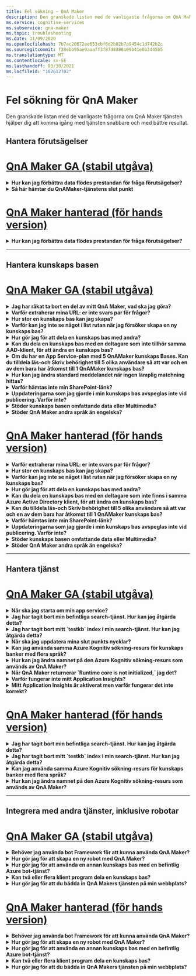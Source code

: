 ```yaml
---
title: Fel sökning – QnA Maker
description: Den granskade listan med de vanligaste frågorna om QnA Maker tjänsten hjälper dig att komma igång med tjänsten snabbare och med bättre resultat.
ms.service: cognitive-services
ms.subservice: qna-maker
ms.topic: troubleshooting
ms.date: 11/09/2020
ms.openlocfilehash: 7b7ac20672ee653cbf6d2b82b7a9454c1d742b2c
ms.sourcegitcommit: f28ebb95ae9aaaff3f87d8388a09b41e0b3445b5
ms.translationtype: MT
ms.contentlocale: sv-SE
ms.lasthandoff: 03/30/2021
ms.locfileid: "102612702"
---
```

# <a name="troubleshooting-for-qna-maker"></a>Fel sökning för QnA Maker

Den granskade listan med de vanligaste frågorna om QnA Maker tjänsten hjälper dig att komma igång med tjänsten snabbare och med bättre resultat.

<a name="how-to-get-the-qnamaker-service-hostname"></a>

## <a name="manage-predictions"></a>Hantera förutsägelser

# <a name="qna-maker-ga-stable-release"></a>[QnA Maker GA (stabil utgåva)](#tab/v1)

<details>
<summary><b>Hur kan jag förbättra data flödes prestandan för fråga förutsägelser?</b></summary>

**Svar**: problem med data flödes prestanda indikerar att du behöver skala upp för både app service och kognitiv sökning. Överväg att lägga till en replik i Kognitiv sökning för att förbättra prestandan.

Läs mer om [pris nivåer](Concepts/azure-resources.md).
</details>

<details>
<summary><b>Så här hämtar du QnAMaker-tjänstens slut punkt</b></summary>

**Svar**: QnAMaker-tjänstens slut punkt är användbart för fel sökning när du kontaktar QnAMaker-support eller UserVoice. Slut punkten är en URL i det här formuläret: `https://your-resource-name.azurewebsites.net` .

1. Gå till din QnAMaker-tjänst (resurs grupp) i [Azure Portal](https://portal.azure.com)

    ![QnAMaker Azure-resurs grupp i Azure Portal](./media/qnamaker-how-to-troubleshoot/qnamaker-azure-resourcegroup.png)

1. Välj den App Service som är kopplad till QnA Maker resursen. Normalt är namnen desamma.

     ![Välj QnAMaker App Service](./media/qnamaker-how-to-troubleshoot/qnamaker-azure-appservice.png)

1. Slut punkts-URL: en är tillgänglig i översikts avsnittet

    ![QnAMaker-slutpunkt](./media/qnamaker-how-to-troubleshoot/qnamaker-azure-gethostname.png)

</details>

# <a name="qna-maker-managed-preview-release"></a>[QnA Maker hanterad (för hands version)](#tab/v2)

<details>
<summary><b>Hur kan jag förbättra data flödes prestandan för fråga förutsägelser?</b></summary>

**Svar**: problem med data flödes prestanda indikerar att du behöver skala upp kognitiv sökning. Överväg att lägga till en replik i Kognitiv sökning för att förbättra prestandan.

Läs mer om [pris nivåer](Concepts/azure-resources.md).
</details>

---

## <a name="manage-the-knowledge-base"></a>Hantera kunskaps basen

# <a name="qna-maker-ga-stable-release"></a>[QnA Maker GA (stabil utgåva)](#tab/v1)

<details>
<summary><b>Jag har råkat ta bort en del av mitt QnA Maker, vad ska jag göra?</b></summary>

**Svar**: ta inte bort någon av de Azure-tjänster som skapats tillsammans med QNA Maker-resursen, till exempel search eller Web App. Detta är nödvändigt för att QnA Maker ska fungera om du tar bort ett QnA Maker slutar fungera korrekt.

Alla borttagningar är permanenta, inklusive frågor och svars par, filer, URL: er, anpassade frågor och svar, kunskaps banker eller Azure-resurser. Se till att exportera din kunskaps bas från sidan **Inställningar** innan du tar bort någon del av kunskaps basen.

</details>

<details>
<summary><b>Varför extraherar mina URL: er inte svars par för frågor?</b></summary>

**Svar**: det är möjligt att QNA Maker inte kan automatiskt extrahera en del frågor och svar (QNA) från giltiga URL: er för vanliga frågor och svar. I sådana fall kan du klistra in QnA-innehållet i en txt-fil och se om verktyget kan mata in det. Alternativt kan du lägga till innehåll i kunskaps basen på [QNA Maker portalen](https://qnamaker.ai).

</details>

<details>
<summary><b>Hur stor en kunskaps bas kan jag skapa?</b></summary>

**Svar**: kunskaps bas storleken beror på vilken SKU av Azure Search du väljer när du skapar tjänsten QNA Maker. Läs [här](./concepts/azure-resources.md) om du vill ha mer information.

</details>

<details>
<summary><b>Varför kan jag inte se något i list rutan när jag försöker skapa en ny kunskaps bas?</b></summary>

**Svar**: du har inte skapat några QNA Maker tjänster i Azure än. Läs [här](./How-To/set-up-qnamaker-service-azure.md) för att lära dig hur du gör det.

</details>

<details>
<summary><b>Hur gör jag för att dela en kunskaps bas med andra?</b></summary>

**Svar**: delningen fungerar på samma nivå som en QNA Maker tjänst, det vill säga att alla kunskaps banker i tjänsten delas. Läs mer [här](./index.yml) om hur du samarbetar i en kunskaps bas.

</details>

<details>
<summary><b>Kan du dela en kunskaps bas med en deltagare som inte tillhör samma AAD-klient, för att ändra en kunskaps bas?</b></summary>

**Svar**: delning baseras på rollbaserad åtkomst kontroll i Azure (Azure RBAC). Om du kan dela _en_ resurs i Azure med en annan användare kan du också dela QNA Maker.

</details>

<details>
<summary><b>Om du har en App Service-plan med 5 QnAMaker kunskaps Bases. Kan du tilldela läs-och Skriv behörighet till 5 olika användare så att var och en av dem bara har åtkomst till 1 QnAMaker kunskaps bas?</b></summary>

**Svar**: du kan dela en hel QnAMaker-tjänst, inte enskilda kunskaps baser.

</details>

<details>
<summary><b>Hur kan jag ändra standard meddelandet när ingen lämplig matchning hittas?</b></summary>

**Svar**: standard meddelandet är en del av inställningarna i App Service.
- Gå till App Service-resursen i Azure Portal

![qnamaker AppService](./media/qnamaker-faq/qnamaker-resource-list-appservice.png)
- Klicka på **inställnings** alternativet

![qnamaker AppService-inställningar](./media/qnamaker-faq/qnamaker-appservice-settings.png)
- Ändra värdet för **DefaultAnswer** -inställningen
- Starta om App Service

![qnamaker AppService-omstart](./media/qnamaker-faq/qnamaker-appservice-restart.png)


</details>

<details>
<summary><b>Varför hämtas inte min SharePoint-länk?</b></summary>

**Svar**: se [platser för data källor](./concepts/data-sources-and-content.md#data-source-locations) för mer information.

</details>

<details>
<summary><b>Uppdateringarna som jag gjorde i min kunskaps bas avspeglas inte vid publicering. Varför inte?</b></summary>

**Svar**: varje redigerings åtgärd, om i en tabell uppdatering, testning eller inställning, måste sparas innan den kan publiceras. Se till att klicka på knappen **Spara och träna** efter varje redigerings åtgärd.

</details>

<details>
<summary><b>Stöder kunskaps basen omfattande data eller Multimedia?</b></summary>

**Svar**:

#### <a name="multimedia-auto-extraction-for-files-and-urls"></a>Automatisk extrahering av multimedia för filer och URL: er

* URL-begränsad HTML-till-markdown konverterings funktion.
* Filer – stöds inte

#### <a name="answer-text-in-markdown"></a>Svars text i markdown
När QnA-par finns i kunskaps basen kan du redigera svarets markdown-text för att inkludera länkar till mediet som är tillgängliga från offentliga URL: er.


</details>

<details>
<summary><b>Stöder QnA Maker andra språk än engelska?</b></summary>

**Svar**: se mer information om [vilka språk som stöds](./overview/language-support.md).

Om du har innehåll från flera språk, måste du skapa en separat tjänst för varje språk.

</details>

# <a name="qna-maker-managed-preview-release"></a>[QnA Maker hanterad (för hands version)](#tab/v2)

<details>
<summary><b>Varför extraherar mina URL: er inte svars par för frågor?</b></summary>

**Svar**: det är möjligt att QNA Maker inte kan automatiskt extrahera en del frågor och svar (QNA) från giltiga URL: er för vanliga frågor och svar. I sådana fall kan du klistra in QnA-innehållet i en txt-fil och se om verktyget kan mata in det. Alternativt kan du lägga till innehåll i kunskaps basen på [QNA Maker portalen](https://qnamaker.ai).

</details>

<details>
<summary><b>Hur stor en kunskaps bas kan jag skapa?</b></summary>

**Svar**: kunskaps bas storleken beror på vilken SKU av Azure Search du väljer när du skapar tjänsten QNA Maker. Läs [här](./concepts/azure-resources.md) om du vill ha mer information.

</details>

<details>
<summary><b>Varför kan jag inte se något i list rutan när jag försöker skapa en ny kunskaps bas?</b></summary>

**Svar**: du har inte skapat några QNA Maker tjänster i Azure än. Läs [här](./How-To/set-up-qnamaker-service-azure.md) för att lära dig hur du gör det.

</details>

<details>
<summary><b>Hur gör jag för att dela en kunskaps bas med andra?</b></summary>

**Svar**: delningen fungerar på samma nivå som en QNA Maker tjänst, det vill säga att alla kunskaps banker i tjänsten delas. Läs mer [här](./index.yml) om hur du samarbetar i en kunskaps bas.

</details>

<details>
<summary><b>Kan du dela en kunskaps bas med en deltagare som inte finns i samma Azure Active Directory klient, för att ändra en kunskaps bas?</b></summary>

**Svar**: delning baseras på rollbaserad åtkomst kontroll i Azure (Azure RBAC). Om du kan dela _en_ resurs i Azure med en annan användare kan du också dela QNA Maker.

</details>

<details>
<summary><b>Kan du tilldela läs-och Skriv behörighet till 5 olika användare så att var och en av dem bara har åtkomst till 1 QnAMaker kunskaps bas?</b></summary>

**Svar**: du kan dela en hel QnAMaker-tjänst, inte enskilda kunskaps baser.

</details>

<details>
<summary><b>Varför hämtas inte min SharePoint-länk?</b></summary>

**Svar**: se [platser för data källor](./concepts/data-sources-and-content.md#data-source-locations) för mer information.

</details>

<details>
<summary><b>Uppdateringarna som jag gjorde i min kunskaps bas avspeglas inte vid publicering. Varför inte?</b></summary>

**Svar**: varje redigerings åtgärd, om i en tabell uppdatering, testning eller inställning, måste sparas innan den kan publiceras. Se till att klicka på knappen **Spara och träna** efter varje redigerings åtgärd.

</details>

<details>
<summary><b>Stöder kunskaps basen omfattande data eller Multimedia?</b></summary>

**Svar**:

#### <a name="multimedia-auto-extraction-for-files-and-urls"></a>Automatisk extrahering av multimedia för filer och URL: er

* URL-begränsad HTML-till-markdown konverterings funktion.
* Filer – stöds inte

#### <a name="answer-text-in-markdown"></a>Svars text i markdown
När QnA-par finns i kunskaps basen kan du redigera svarets markdown-text för att inkludera länkar till mediet som är tillgängliga från offentliga URL: er.


</details>

<details>
<summary><b>Stöder QnA Maker andra språk än engelska?</b></summary>

**Svar**: se mer information om [vilka språk som stöds](./overview/language-support.md).

Om du har innehåll från flera språk, måste du skapa en separat tjänst för varje språk.

</details>

---

## <a name="manage-service"></a>Hantera tjänst

# <a name="qna-maker-ga-stable-release"></a>[QnA Maker GA (stabil utgåva)](#tab/v1)

<details>
<summary><b>När ska jag starta om min app service?</b></summary>

**Svar**: uppdatera App Service när varnings ikonen är bredvid version svärdet för kunskaps basen i tabellen **slut punkts nycklar** på [sidan](https://www.qnamaker.ai/UserSettings) **användar inställningar** .

</details>

<details>
<summary><b>Jag har tagit bort min befintliga search-tjänst. Hur kan jag åtgärda detta?</b></summary>

**Svar**: om du tar bort ett Azure kognitiv sökning-index är åtgärden slutgiltig och indexet kan inte återställas.

</details>

<details>
<summary><b>Jag har tagit bort mitt `testkb` index i min search-tjänst. Hur kan jag åtgärda detta?</b></summary>

**Svar**: dina gamla data kan inte återställas. Skapa en ny QnA Maker resurs och skapa din kunskaps bas igen.

</details>

<details>
<summary><b>När ska jag uppdatera mina slut punkts nycklar?</b></summary>

**Svar**: uppdatera dina slut punkts nycklar om du misstänker att de har komprometterats.

</details>

<details>
<summary><b>Kan jag använda samma Azure Kognitiv sökning-resurs för kunskaps banker med flera språk?</b></summary>

**Svar**: användaren måste skapa en QNA Maker resurs för varje språk för att kunna använda flera språk och flera kunskaps baser. Då skapas en separat Azure Search-tjänst per språk. Att blanda olika språk kunskaps baser i en enda Azure Search-tjänst leder till försämrade resultat.

</details>

<details>
<summary><b>Hur kan jag ändra namnet på den Azure Kognitiv sökning-resurs som används av QnA Maker?</b></summary>

**Svar**: namnet på Azure kognitiv sökning-resursen är QNA Maker resurs namnet med vissa slumpmässiga bokstäver sist i slutet. Detta gör det svårt att skilja mellan flera Sök resurser för QnA Maker. Skapa en separat Sök tjänst (namnge den på det sätt som du vill) och Anslut den till din QnA-tjänst. Stegen liknar de steg du behöver utföra för att [uppgradera en Azure-sökning](How-To/set-up-qnamaker-service-azure.md#upgrade-the-azure-cognitive-search-service).

</details>

<details>
<summary><b>När QnA Maker returnerar `Runtime core is not initialized,` jag det?</b></summary>

**Svar**: disk utrymmet för App Service kan vara fullt. Steg för att åtgärda disk utrymmet:

1. I [Azure Portal](https://portal.azure.com)väljer du QNA Maker app service och stoppar sedan tjänsten.
1. När du fortfarande är i App Service väljer du **utvecklingsverktyg**, sedan **Avancerade verktyg** och sedan **gå**. Då öppnas ett nytt fönster i webbläsaren.
1. Välj **fel söknings konsolen** och sedan **cmd** för att öppna ett kommando rads verktyg.
1. Navigera till _platsen/wwwroot/data/QnAMaker/_ Directory.
1. Ta bort alla mappar vars namn börjar med `rd` .

    **Ta inte bort** följande:

    * KbIdToRankerMappings.txt fil
    * EndpointSettings.jspå fil
    * EndpointKeys-mapp

1. Starta App Service.
1. Kom åt din kunskaps bas för att kontrol lera att den fungerar nu.

</details>
<details>
<summary><b>Varför fungerar inte mitt Application Insights?</b></summary>

**Svar**: kontrol lera och uppdatera stegen nedan för att åtgärda problemet:

1. I App Service-> inställnings grupp-> konfigurations avsnittet-> program inställningar-> namn "UserAppInsightsKey"-parametrarna har kon figurer ATS korrekt och angetts till respektive Application Insights-översikt ("Instrumentation Key") GUID. 

1. I App Service > Settings Group-> "Application Insights"-> se till att App Insights är aktiverat och är anslutet till respektive Application Insights-resurs.

</details>

<details>
<summary><b>Mitt Application Insights är aktiverat men varför fungerar det inte korrekt?</b></summary>

**Svar**: Följ anvisningarna nedan: 

1.  Kopiera värdet för "" APPINSIGHTS_INSTRUMENTATIONKEY "namn" till "UserAppInsightsKey" genom att åsidosätta om det finns något värde som redan finns där. 

1.  Om nyckeln "UserAppInsightsKey" inte finns i appinställningar lägger du till en ny nyckel med det namnet och kopierar värdet.

1.  Spara det och starta om App Service automatiskt. Detta bör lösa problemet. 

</details>

# <a name="qna-maker-managed-preview-release"></a>[QnA Maker hanterad (för hands version)](#tab/v2)


<details>
<summary><b>Jag har tagit bort min befintliga search-tjänst. Hur kan jag åtgärda detta?</b></summary>

**Svar**: om du tar bort ett Azure kognitiv sökning-index är åtgärden slutgiltig och indexet kan inte återställas.

</details>

<details>
<summary><b>Jag har tagit bort mitt `testkb` index i min search-tjänst. Hur kan jag åtgärda detta?</b></summary>

**Svar**: dina gamla data kan inte återställas. Skapa en ny QnA Maker resurs och skapa din kunskaps bas igen.

</details>

<details>
<summary><b>Kan jag använda samma Azure Kognitiv sökning-resurs för kunskaps banker med flera språk?</b></summary>

**Svar**: användaren måste skapa en QNA Maker resurs för varje språk för att kunna använda flera språk och flera kunskaps baser. Då skapas en separat Azure Search-tjänst per språk. Att blanda olika språk kunskaps baser i en enda Azure Search-tjänst leder till försämrade resultat.

</details>

<details>
<summary><b>Hur kan jag ändra namnet på den Azure Kognitiv sökning-resurs som används av QnA Maker?</b></summary>

**Svar**: namnet på Azure kognitiv sökning-resursen är QNA Maker resurs namnet med vissa slumpmässiga bokstäver sist i slutet. Detta gör det svårt att skilja mellan flera Sök resurser för QnA Maker. Skapa en separat Sök tjänst (namnge den på det sätt som du vill) och Anslut den till din QnA-tjänst. Stegen liknar de steg du behöver utföra för att [uppgradera en Azure-sökning](How-To/set-up-qnamaker-service-azure.md#upgrade-the-azure-cognitive-search-service).

</details>

---

## <a name="integrate-with-other-services-including-bots"></a>Integrera med andra tjänster, inklusive robotar

# <a name="qna-maker-ga-stable-release"></a>[QnA Maker GA (stabil utgåva)](#tab/v1)

<details>
<summary><b>Behöver jag använda bot Framework för att kunna använda QnA Maker?</b></summary>

**Svar**: Nej, du behöver inte använda [Bot Framework](https://github.com/Microsoft/botbuilder-dotnet) med QNA Maker. QnA Maker erbjuds dock som en av flera mallar i [Azure bot service](/azure/bot-service/). Bot service möjliggör snabb intelligent bot-utveckling via Microsoft bot Framework och körs i en server som är mindre miljö.

</details>

<details>
<summary><b>Hur gör jag för att skapa en ny robot med QnA Maker?</b></summary>

**Svar**: Följ anvisningarna i [den här](./Quickstarts/create-publish-knowledge-base.md) dokumentationen för att skapa din robot med Azure bot service.

</details>

<details>
<summary><b>Hur gör jag för att använda en annan kunskaps bas med en befintlig Azure bot-tjänst?</b></summary>

**Svar**: du måste ha följande information om din kunskaps bas:

* Kunskaps bas-ID.
* Det anpassade under domän namnet för den publicerade slut punkten i kunskaps basen, känt som `host` , hittades på sidan **Inställningar** när du har publicerat.
* Kunskaps basens publicerade slut punkts nyckel finns på **inställnings** sidan när du har publicerat.

Med den här informationen går du till appens robots App Service i Azure Portal. Under **Inställningar-> konfiguration – inställningar för > program**, ändra dessa värden.

Kunskaps basens slut punkts nyckel är märkt `QnAAuthkey` i ABS-tjänsten.

</details>

<details>
<summary><b>Kan två eller flera klient program dela en kunskaps bas?</b></summary>

**Svar**: Ja, kunskaps basen kan frågas från valfritt antal klienter. Om svaret från kunskaps basen verkar vara långsamt eller tids gräns, bör du överväga att uppgradera tjänst nivån för App Service som är associerad med kunskaps basen.

</details>

<details>
<summary><b>Hur gör jag för att du bädda in QnA Makers tjänsten på min webbplats?</b></summary>

**Svar**: Följ de här stegen för att bädda in QNA Maker tjänsten som en webb chatt kontroll på din webbplats:

1. Skapa din vanliga bot-robot genom att följa anvisningarna [här](./Quickstarts/create-publish-knowledge-base.md).
2. Aktivera webbchatten genom att följa stegen [här](/azure/bot-service/bot-service-channel-connect-webchat)

</details>

# <a name="qna-maker-managed-preview-release"></a>[QnA Maker hanterad (för hands version)](#tab/v2)


<details>
<summary><b>Behöver jag använda bot Framework för att kunna använda QnA Maker?</b></summary>

**Svar**: Nej, du behöver inte använda [Bot Framework](https://github.com/Microsoft/botbuilder-dotnet) med QNA Maker. QnA Maker erbjuds dock som en av flera mallar i [Azure bot service](/azure/bot-service/). Bot service möjliggör snabb intelligent bot-utveckling via Microsoft bot Framework och körs i en server som är mindre miljö.

</details>

<details>
<summary><b>Hur gör jag för att skapa en ny robot med QnA Maker?</b></summary>

**Svar**: Följ anvisningarna i [den här](./Quickstarts/create-publish-knowledge-base.md) dokumentationen för att skapa din robot med Azure bot service.

</details>

<details>
<summary><b>Hur gör jag för att använda en annan kunskaps bas med en befintlig Azure bot-tjänst?</b></summary>

**Svar**: du måste ha följande information om din kunskaps bas:

* Kunskaps bas-ID.
* Det anpassade under domän namnet för den publicerade slut punkten i kunskaps basen, känt som `host` , hittades på sidan **Inställningar** när du har publicerat.
* Kunskaps basens publicerade slut punkts nyckel finns på **inställnings** sidan när du har publicerat.

Med den här informationen går du till appens robots App Service i Azure Portal. Under **Inställningar-> konfiguration – inställningar för > program**, ändra dessa värden.

Kunskaps basens slut punkts nyckel är märkt `QnAAuthkey` i ABS-tjänsten.

</details>

<details>
<summary><b>Kan två eller flera klient program dela en kunskaps bas?</b></summary>

**Svar**: Ja, kunskaps basen kan frågas från valfritt antal klienter. Om svaret från kunskaps basen verkar vara långsamt eller tids gräns, bör du överväga att uppgradera tjänst nivån för App Service som är associerad med kunskaps basen.

</details>

<details>
<summary><b>Hur gör jag för att du bädda in QnA Makers tjänsten på min webbplats?</b></summary>

**Svar**: Följ de här stegen för att bädda in QNA Maker tjänsten som en webb chatt kontroll på din webbplats:

1. Skapa din vanliga bot-robot genom att följa anvisningarna [här](./Quickstarts/create-publish-knowledge-base.md).
2. Aktivera webbchatten genom att följa stegen [här](/azure/bot-service/bot-service-channel-connect-webchat)

---

## <a name="data-storage"></a>Datalagring

# <a name="qna-maker-ga-stable-release"></a>[QnA Maker GA (stabil utgåva)](#tab/v1)

<details>
<summary><b>Vilka data lagras och var lagras de?</b></summary>

**Svar**:

När du skapar din QnA Maker-tjänst valde du en Azure-region. Dina kunskaps baser och loggfiler lagras i den här regionen.

</details>

# <a name="qna-maker-managed-preview-release"></a>[QnA Maker hanterad (för hands version)](#tab/v2)

<details>
<summary><b>Vilka data lagras och var lagras de?</b></summary>

**Svar**:

När du skapar din QnA Maker-tjänst valde du en Azure-region. Dina kunskaps baser och loggfiler lagras i den här regionen.

</details>

---

